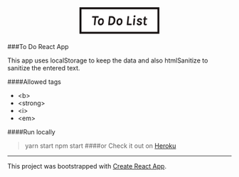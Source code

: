 <img src='./src/assets/Icon_dark.svg' width='180' style='display: block; margin: 0 auto 20px;' />

###To Do React App

This app uses localStorage to keep the data and also htmlSanitize to sanitize the entered text. 

####Allowed tags
- &lt;b&gt;
- &lt;strong&gt;
- &lt;i&gt;
- &lt;em&gt;

####Run locally
>yarn start
>npm start
####or
Check it out on [Heroku](https://mysterious-temple-73532.herokuapp.com/)

---

This project was bootstrapped with [Create React App](https://github.com/facebook/create-react-app).
